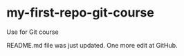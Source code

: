 # my-first-repo-git-course
Use for Git course

README.md file was just updated. One more edit at GitHub.
